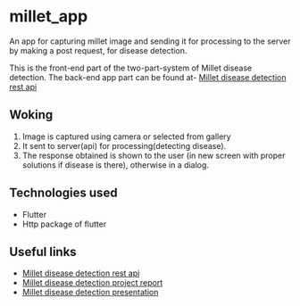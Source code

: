 # millet_app

An app for capturing millet image and sending it for processing to the server by making a post request, for disease detection.

This is the front-end part of the two-part-system of Millet disease detection. The back-end app part can be found at-
[Millet disease detection rest api](https://github.com/pratikg1999/millet_djangorest "Millet disease detection api")

## Woking
1. Image is captured using camera or selected from gallery
2. It sent to server(api) for processing(detecting disease).
3. The response obtained is shown to the user (in new screen with proper solutions if disease is there), otherwise in a dialog.



## Technologies used
* Flutter
* Http package of flutter

## Useful links
* [Millet disease detection rest api](https://github.com/pratikg1999/millet_djangorest "Millet disease detection api")
* [Millet disease detection project report](https://github.com/pratikg1999/millet_app/blob/master/Millet_Disease_Detection_Minor_Report%20(2).pdf "Millet disease detection report")
* [Millet disease detection presentation](https://github.com/pratikg1999/millet_app/blob/master/Minor%20Project.pptx "Millet disease detection ppt")

